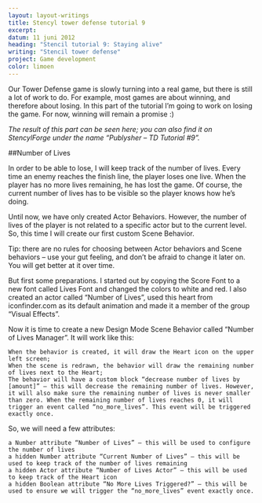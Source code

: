 ```yaml
---
layout: layout-writings
title: Stencyl tower defense tutorial 9
excerpt:
datum: 11 juni 2012
heading: "Stencil tutorial 9: Staying alive"
writing: "Stencil tower defense"
project: Game development
color: limoen
---
```


Our Tower Defense game is slowly turning into a real game, but there is still a lot of work to do. For example, most games are about winning, and therefore about losing. In this part of the tutorial I’m going to work on losing the game. For now, winning will remain a promise :)

_The result of this part can be seen here; you can also find it on StencylForge under the name “Publysher – TD Tutorial #9”._

##Number of Lives

In order to be able to lose, I will keep track of the number of lives. Every time an enemy reaches the finish line, the player loses one live. When the player has no more lives remaining, he has lost the game. Of course, the current number of lives has to be visible so the player knows how he’s doing.

Until now, we have only created Actor Behaviors. However, the number of lives of the player is not related to a specific actor but to the current level. So, this time I will create our first custom Scene Behavior.

Tip: there are no rules for choosing between Actor behaviors and Scene behaviors – use your gut feeling, and don’t be afraid to change it later on. You will get better at it over time.

But first some preparations. I started out by copying the Score Font to a new font called Lives Font and changed the colors to white and red. I also created an actor called “Number of Lives”, used this heart from iconfinder.com as its default animation and made it a member of the group “Visual Effects”.

Now it is time to create a new Design Mode Scene Behavior called “Number of Lives Manager”. It will work like this:

    When the behavior is created, it will draw the Heart icon on the upper left screen;
    When the scene is redrawn, the behavior will draw the remaining number of lives next to the Heart;
    The behavior will have a custom block “decrease number of lives by [amount]” – this will decrease the remaining number of lives. However, it will also make sure the remaining number of lives is never smaller than zero. When the remaining number of lives reaches 0, it will trigger an event called “no_more_lives”. This event will be triggered exactly once.

So, we will need a few attributes:

    a Number attribute “Number of Lives” – this will be used to configure the number of lives
    a hidden Number attribute “Current Number of Lives” – this will be used to keep track of the number of lives remaining
    a hidden Actor attribute “Number of Lives Actor” – this will be used to keep track of the Heart icon
    a hidden Boolean attribute “No More Lives Triggered?” – this will be used to ensure we will trigger the “no_more_lives” event exactly once.
